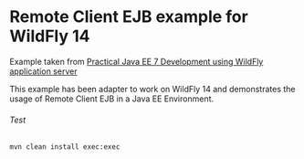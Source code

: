 Remote Client EJB example for WildFly 14
=====================================
Example taken from [Practical Java EE 7 Development using WildFly application server](http://www.itbuzzpress.com/ebooks/java-ee-7-development-on-wildfly.html)

This example has been adapter to work on WildFly 14 and demonstrates the usage of Remote Client EJB in a Java EE Environment.

###### Test
```shell
mvn clean install exec:exec
```

